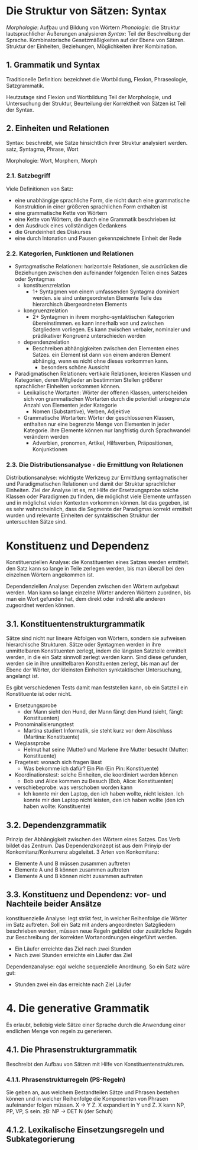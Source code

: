 # Die Struktur von Sätzen: Syntax


*Morphologie*: Aufbau und Bildung von Wörtern
*Phonologie*: die Struktur lautsprachlicher Äußerungen analysieren
*Syntax*: Teil der Beschreibung der Sprache. Kombinatorische Gesetzmäßigkeiten auf der Ebene von Sätzen. Struktur der Einheiten, Beziehungen, Möglichkeiten ihrer Kombination. 

## 1. Grammatik und Syntax

Traditionelle Definition: bezeichnet die Wortbildung, Flexion, Phraseologie, Satzgrammatik. 

Heutzutage sind Flexion und Wortbildung Teil der Morphologie, und Untersuchung der Struktur, Beurteilung der Korrektheit von Sätzen ist Teil der Syntax.

## 2. Einheiten und Relationen

Syntax: beschreibt, wie Sätze hinsichtlich ihrer Struktur analysiert werden.
satz, Syntagma, Phrase, Wort

Morphologie: Wort, Morphem, Morph

### 2.1. Satzbegriff

Viele Definitionen von Satz:

* eine unabhängige sprachliche Form, die nicht durch eine grammatische Konstruktion in einer größeren sprachlichen Form enthalten ist
* eine grammatische Kette von Wörtern
* eine Kette von Wörtern, die durch eine Grammatik beschrieben ist
* den Ausdruck eines vollständigen Gedankens
* die Grundeinheit des Diskurses
* eine durch Intonation und Pausen gekennzeichnete Einheit der Rede

### 2.2. Kategorien, Funktionen und Relationen

* Syntagmatische Relationen: horizontale Relationen, sie ausdrücken die Beziehungen zwischen den aufeinander folgenden Teilen eines Satzes oder Syntagmas
    - konstituenzrelation
        + 1+ Syntagmen von einem umfassenden Syntagma dominiert werden. sie sind untergeordneten Elemente Teile des hierarchisch übergeordneten Elements
    - kongruenzrelation
        + 2+ Syntagmen in ihrem morpho-syntaktischen Kategorien übereinstimmen. es kann innerhalb von und zwischen Satgliedern vorliegen. Es kann zwischen verbaler, nominaler und prädikativer Kongruenz unterschieden werden
    - dependenzrelation
        + Beschreiben abhängigkeiten zwischen den Elementen eines Satzes. ein Element ist dann von einem anderen Element abhängig, wenn es nicht ohne dieses vorkommen kann.
            * besonders schöne Aussicht
* Paradigmatischen Relationen: vertikale Relationen, kreieren Klassen und Kategorien, deren Mitglieder an bestimmten Stellen größerer sprachlicher Einheiten vorkommen können.
    - Lexikalische Wortarten: Wörter der offenen Klassen, unterscheiden sich von grammatischen Wortarten durch die potentiell unbegrenzte Anzahl von Elementen jeder Kategorie
        + Nomen (Substantive), Verben, Adjektive
    - Grammatische Wortarten: Wörter der geschlossenen Klassen, enthalten nur eine begrenzte Menge von Elementen in jeder Kategorie. ihre Elemente können nur langfristig durch Sprachwandel verändern werden
        + Adverbien, pronomen, Artikel, Hilfsverben, Präpositionen, Konjunktionen
        

### 2.3. Die Distributionsanalyse - die Ermittlung von Relationen

Distributionsanalyse: wichtigste Werkzeug zur Ermittlung syntagmatischer und Paradigmatischen Relationen und damit der Struktur sprachlicher Einheiten. Ziel der Analyse ist es, mit Hilfe der Ersetzungsprobe solche Klassen oder Paradigmen zu finden, die möglichst viele Elemente umfassen und in möglichst vielen Kontexten vorkommen können. Ist das gegeben, ist es sehr wahrscheinlich, dass die Segmente der Paradigmas korrekt ermittelt wurden und relevante Einheiten der syntaktischen Struktur der untersuchten Sätze sind.

# Konstituenz und Dependenz

Konstituenziellen Analyse: die Konstituenten eines Satzes werden ermittelt. den Satz kann so lange in Teile zerlegen werden, bis man überall bei den einzelnen Wörtern angekommen ist.

Dependenziellen Analyse: Dependen zwischen den Wörtern aufgebaut werden. Man kann so lange einzelne Wörter anderen Wörtern zuordnen, bis man ein Wort gefunden hat, dem direkt oder indirekt alle anderen zugeordnet werden können.

## 3.1. Konstituentenstrukturgrammatik

Sätze sind nicht nur lineare Abfolgen von Wörtern, sondern sie aufweisen hierarchische Strukturen. Sätze oder Syntagmen werden in ihre unmittelbaren Konstituenten zerlegt, indem die längsten Satzteile ermittelt werden, in die ein Satz sinnvoll zerlegt werden kann. Sind diese gefunden, werden sie in ihre unmittelbaren Konstituenten zerlegt, bis man auf der Ebene der Wörter, der kleinsten Einheiten synktaktischer Untersuchung, angelangt ist. 

Es gibt verschiedenen Tests damit man feststellen kann, ob ein Satzteil ein Konstituente ist oder nicht. 

* Ersetzungsprobe
    - der Mann sieht den Hund, der Mann fängt den Hund (sieht, fängt: Konstituenten)
* Pronominalisierungstest
    - Martina studiert Informatik, sie steht kurz vor dem Abschluss (Martina: Konstituente)
* Weglassprobe
    - Helmut hat seine (Mutter) und Marlene ihre Mutter besucht (Mutter: Konstituente)
* Fragetest: wonach sich fragen lässt
    - Was bekomme ich dafür? Ein Pin (Ein Pin: Konstituente)
* Koordinationstest: solche Einheiten, die koordiniert werden können
    - Bob und Alice kommen zu Besuch (Bob, Alice: Konstituenten)
* verschiebeprobe: was verschoben worden kann
    - Ich konnte mir den Laptop, den ich haben wollte, nicht leisten. Ich konnte mir den Laptop nicht leisten, den ich haben wollte (den ich haben wollte: Konstituente)
 
## 3.2. Dependenzgrammatik

Prinzip der Abhängigkeit zwischen den Wörtern eines Satzes. Das Verb bildet das Zentrum. Das Dependenzkonzept ist aus dem Prinyip der Konkomitanz/Konkurrenz abgeleitet. 3 Arten von Konkomitanz:

* Elemente A und B müssen zusammen auftreten
* Elemente A und B können zusammen auftreten
* Elemente A und B können nicht zusammen auftreten

## 3.3. Konstituenz und Dependenz: vor- und Nachteile beider Ansätze

konstituenzielle Analyse: legt strikt fest, in welcher Reihenfolge die Wörter im Satz auftreten. Soll ein Satz mit anders angeordneten Satzgliedern beschrieben werden, müssen neue Regeln gebildet oder zusätzliche Regeln zur Beschreibung der korrekten Wortanordnungen eingeführt werden. 

* Ein Läufer erreichte das Ziel nach zwei Stunden
* Nach zwei Stunden erreichte ein Läufer das Ziel

Dependenzanalyse: egal welche sequenzielle Anordnung. So ein Satz wäre gut:

* Stunden zwei ein das erreichte nach Ziel Läufer

# 4. Die generative Grammatik

Es erlaubt, beliebig viele Sätze einer Sprache durch die Anwendung einer endlichen Menge von regeln zu generieren. 

## 4.1. Die Phrasenstrukturgrammatik

Beschreibt den Aufbau von Sätzen mit Hilfe von Konstituentenstrukturen. 

### 4.1.1. Phrasenstrukturregeln (PS-Regeln)

Sie geben an, aus welchem Bestandteilen Sätze und Phrasen bestehen können und in welcher Reihenfolge die Komponenten von Phrasen aufeinander folgen müssen. X -> Y Z. X expandiert in Y und Z. X kann NP, PP, VP, S sein. zB: NP -> DET N (der Schuh)

## 4.1.2. Lexikalische Einsetzungsregeln und Subkategorierung


